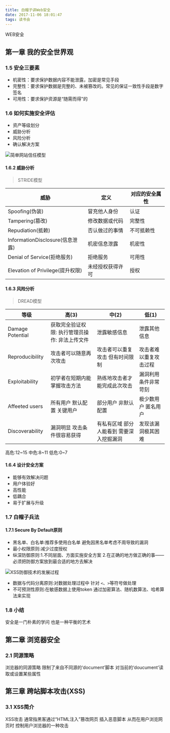 ```yaml
---
title: 白帽子讲Web安全
date: 2017-11-06 18:01:47
tags: 读书会
---
```


WEB安全

<!-- more -->

## 第一章 我的安全世界观

### 1.5 安全三要素

- 机密性：要求保护数据内容不能泄露，加密是常见手段
- 完整性：要求保护数据是完整的、未被篡改的。常见的保证一致性手段是数字签名
- 可用性：要求保护资源是“随需而得”的

### 1.6 如何实施安全评估

- 资产等级划分
- 威胁分析
- 风险分析
- 确认解决方案

![简单网站信任模型](https://s1.ax1x.com/2020/07/17/UyFG4g.jpg)

#### 1.6.2 威胁分析

> STRIDE模型

| 威胁                           | 定义           | 对应的安全属性  |
| ------------------------------|---------------| --------------|
| Spoofing(伪装)                 | 冒充他人身份    | 认证           |
| Tampering(篡改)                | 修改数据或代码   | 完整性        |
| Repudiation(抵赖)              | 否认做过的事情   | 不可抵赖性     |
| InformationDisclosure(信息泄露) | 机密信息泄露     | 机密性        |
| Denial of Service(拒绝服务)     | 拒绝服务        | 可用性         |
| Elevation of Privilege(提升权限)| 未经授权获得许可  | 授权          |

#### 1.6.3 风险分析

> DREAD模型

| 等级              | 高(3)                                    | 中(2)      | 低(1)       |
| -----------------|------------------------------------------| -----------| ------------|
| Damage Potential | 获取完全验证权限: 执行管理员操作: 非法上传文件 | 泄露敏感信息 | 泄露其他信息 |
| Reproducibility | 攻击者可以随意再次攻击 | 攻击者可以重复攻击 但有时间限制| 攻击者难以重复攻击过程 |
| Exploitability   | 初学者在短期内能掌握攻击方法 | 熟练地攻击者才能完成此次攻击 | 漏洞利用条件非常苛刻 |
| Affeeted users   | 所有用户 默认配置 关键用户 | 部分用户 非默认配置 | 极少数用户 匿名用户 |
| Discoverability  | 漏洞明显 攻击条件很容易获得 | 有私有区域 部分人能看到 需要深入挖掘漏洞 | 发现该漏洞极其困难 |

高危:12~15 中危:8~11 低危:0~7

#### 1.6.4 设计安全方案

- 能够有效解决问题
- 用户体验好
- 高性能
- 低耦合
- 易于扩展与升级

### 1.7 白帽子兵法

#### 1.7.1 Secure By Default原则

- 黑名单、白名单:推荐多使用白名单 避免因黑名单考虑不周导致的漏洞
- 最小权限原则:减少过度授权
- 纵深防御原则:1.不同层面、方面实施安全方案 2.在正确的地方做正确的事——必须把防御方案放到最合适的地方去解决

![XSS防御技术的发展过程](https://s1.ax1x.com/2020/07/17/UyF8US.png)

- 数据与代码分离原则:对数据处理过程中 针对 `<`、`>`等符号做处理
- 不可预测性原则:在敏感数据上使用token 通过加密算法、随机数算法、哈希算法来实现

### 1.8 小结

安全是一门朴素的学问 也是一种平衡的艺术

## 第二章 浏览器安全

### 2.1 同源策略

浏览器的同源策略 限制了来自不同源的‘document’脚本 对当前的‘doucument’读取或设置某些属性

## 第三章 跨站脚本攻击(XSS)

### 3.1 XSS简介

XSS攻击 通常指黑客通过“HTML注入”篡改网页 插入恶意脚本 从而在用户浏览网页时 控制用户浏览器的一种攻击

